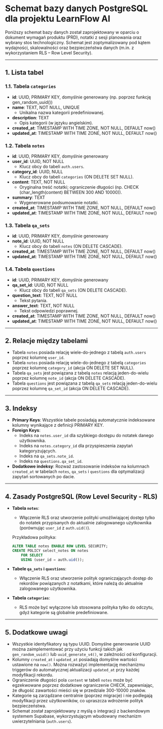 # Schemat bazy danych PostgreSQL dla projektu LearnFlow AI

Poniższy schemat bazy danych został zaprojektowany w oparciu o dokument wymagań produktu (PRD), notatki z sesji planowania oraz wybrany stos technologiczny. Schemat jest zoptymalizowany pod kątem wydajności, skalowalności oraz bezpieczeństwa danych (m.in. z wykorzystaniem RLS – Row Level Security).

---

## 1. Lista tabel

### 1.1. Tabela `categories`

- **id**: UUID, PRIMARY KEY, domyślnie generowany (np. poprzez funkcję gen_random_uuid())
- **name**: TEXT, NOT NULL, UNIQUE
  - Unikalna nazwa kategorii predefiniowanej.
- **description**: TEXT
  - Opis kategorii (w języku angielskim).
- **created_at**: TIMESTAMP WITH TIME ZONE, NOT NULL, DEFAULT now()
- **updated_at**: TIMESTAMP WITH TIME ZONE, NOT NULL, DEFAULT now()

### 1.2. Tabela `notes`

- **id**: UUID, PRIMARY KEY, domyślnie generowany
- **user_id**: UUID, NOT NULL
  - Klucz obcy do tabeli `auth.users`.
- **category_id**: UUID, NULL
  - Klucz obcy do tabeli `categories` (ON DELETE SET NULL).
- **content**: TEXT, NOT NULL
  - Oryginalna treść notatki; ograniczenie długości (np. CHECK (char_length(content) BETWEEN 300 AND 10000)).
- **summary**: TEXT
  - Wygenerowane podsumowanie notatki.
- **created_at**: TIMESTAMP WITH TIME ZONE, NOT NULL, DEFAULT now()
- **updated_at**: TIMESTAMP WITH TIME ZONE, NOT NULL, DEFAULT now()

### 1.3. Tabela `qa_sets`

- **id**: UUID, PRIMARY KEY, domyślnie generowany
- **note_id**: UUID, NOT NULL
  - Klucz obcy do tabeli `notes` (ON DELETE CASCADE).
- **created_at**: TIMESTAMP WITH TIME ZONE, NOT NULL, DEFAULT now()
- **updated_at**: TIMESTAMP WITH TIME ZONE, NOT NULL, DEFAULT now()

### 1.4. Tabela `questions`

- **id**: UUID, PRIMARY KEY, domyślnie generowany
- **qa_set_id**: UUID, NOT NULL
  - Klucz obcy do tabeli `qa_sets` (ON DELETE CASCADE).
- **question_text**: TEXT, NOT NULL
  - Tekst pytania.
- **answer_text**: TEXT, NOT NULL
  - Tekst odpowiedzi poprawnej.
- **created_at**: TIMESTAMP WITH TIME ZONE, NOT NULL, DEFAULT now()
- **updated_at**: TIMESTAMP WITH TIME ZONE, NOT NULL, DEFAULT now()

---

## 2. Relacje między tabelami

- Tabela `notes` posiada relację wiele-do-jednego z tabelą `auth.users` poprzez kolumnę `user_id`.
- Tabela `notes` posiada relację wiele-do-jednego z tabelą `categories` poprzez kolumnę `category_id` (akcja ON DELETE SET NULL).
- Tabela `qa_sets` jest powiązana z tabelą `notes` relacją jeden-do-wielu poprzez kolumnę `note_id` (akcja ON DELETE CASCADE).
- Tabela `questions` jest powiązana z tabelą `qa_sets` relacją jeden-do-wielu poprzez kolumnę `qa_set_id` (akcja ON DELETE CASCADE).

---

## 3. Indeksy

- **Primary Keys**: Wszystkie tabele posiadają automatycznie indeksowane kolumny wynikające z definicji PRIMARY KEY.
- **Foreign Keys**:
  - Indeks na `notes.user_id` dla szybkiego dostępu do notatek danego użytkownika.
  - Indeks na `notes.category_id` dla przyspieszenia zapytań kategoryzujących.
  - Indeks na `qa_sets.note_id`.
  - Indeks na `questions.qa_set_id`.
- **Dodatkowe indeksy**: Rozważ zastosowanie indeksów na kolumnach `created_at` w tabelach `notes`, `qa_sets` i `questions` dla optymalizacji zapytań sortowanych po dacie.

---

## 4. Zasady PostgreSQL (Row Level Security - RLS)

- **Tabela `notes`**:

  - Włączenie RLS oraz utworzenie polityki umożliwiającej dostęp tylko do notatek przypisanych do aktualnie zalogowanego użytkownika (porównując `user_id` z `auth.uid()`).

  Przykładowa polityka:

  ```sql
  ALTER TABLE notes ENABLE ROW LEVEL SECURITY;
  CREATE POLICY select_notes ON notes
      FOR SELECT
      USING (user_id = auth.uid());
  ```

- **Tabele `qa_sets` i `questions`**:

  - Włączenie RLS oraz utworzenie polityk ograniczających dostęp do rekordów powiązanych z notatkami, które należą do aktualnie zalogowanego użytkownika.

- **Tabela `categories`**:
  - RLS może być wyłączone lub stosowana polityka tylko do odczytu, gdyż kategorie są globalnie predefiniowane.

---

## 5. Dodatkowe uwagi

- Wszystkie identyfikatory są typu UUID. Domyślne generowanie UUID można zaimplementować przy użyciu funkcji takich jak `gen_random_uuid()` lub `uuid_generate_v4()`, w zależności od konfiguracji.
- Kolumny `created_at` i `updated_at` posiadają domyślne wartości ustawione na `now()`. Można rozważyć implementację mechanizmu triggerów do automatycznej aktualizacji `updated_at` przy każdej modyfikacji rekordu.
- Ograniczenie długości pola `content` w tabeli `notes` może być egzekwowane poprzez dodatkowe ograniczenie CHECK, zapewniając, że długość zawartości mieści się w przedziale 300-10000 znaków.
- Kategorie są zarządzane centralnie (poprzez migracje) i nie podlegają modyfikacji przez użytkowników, co upraszcza wdrożenie polityk bezpieczeństwa.
- Schemat został zaprojektowany z myślą o integracji z backendowym systemem Supabase, wykorzystującym wbudowany mechanizm uwierzytelniania (`auth.users`).
